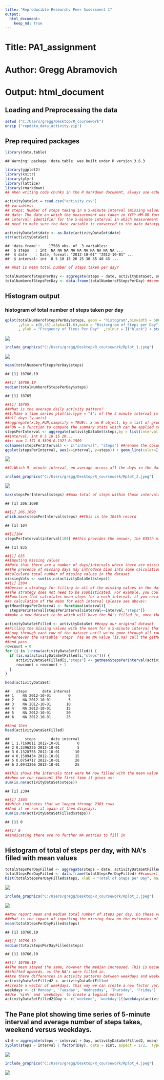 ```yaml
---
title: "Reproducible Research: Peer Assessment 1"
output: 
  html_document:
    keep_md: true
---
```



# Title: PA1_assignment
# Author: Gregg Abramovich
# Output: html_document

## Loading and Preprocessing the data

```r
setwd ("C:/Users/gregg/Desktop/R_coursework")
unzip ("repdata_data_activity.zip")
```

## Prep required packages

```r
library(data.table)
```

```
## Warning: package 'data.table' was built under R version 3.6.3
```

```r
library(ggplot2)
library(knitr)
library(plyr)
library(lattice)
library(rmarkdown)
## When writing code chunks in the R markdown document, always use echo = TRUE so that someone else will be able to ## read the code. set up the global options once in the first code chunk in a document
```


```r
activityDataSet = read.csv("activity.csv")
## variables:
## steps: Number of steps taking in a 5-minute interval (missing values are coded as NA)
## date: The date on which the measurement was taken in YYYY-MM-DD format
## interval: Identifier for the 5-minute interval in which measurement was taken
## need to make sure the date variable is converted to the date datatype
```


```r
activityDataSet$date <- as.Date(activityDataSet$date) 
str(activityDataSet)
```

```
## 'data.frame':	17568 obs. of  3 variables:
##  $ steps   : int  NA NA NA NA NA NA NA NA NA NA ...
##  $ date    : Date, format: "2012-10-01" "2012-10-01" ...
##  $ interval: int  0 5 10 15 20 25 30 35 40 45 ...
```

```r
## What is mean total number of steps taken per day?
```


```r
totalNumberofStepsPerDay <- aggregate(steps ~ date, activityDataSet, sum) 
totalNumberofStepsPerDay <- data.frame(totalNumberofStepsPerDay) ##convert to data.frame for graphing package
```
## Histogram output

### histogram of total number of steps taken per day

```r
qplot(totalNumberofStepsPerDay$steps, geom = "histogram",binwidth = 5000
      ,ylim = c(0,35),alpha=I(.6),main = "Historgram of Steps per Day",xlab = "Total # of Daily Steps"
      , ylab = "Frequency of Times Per Day"  ,colour = I("black") + stat_density(geom = "line"),col=I("red"))
```

![](PA1_template_files/figure-html/unnamed-chunk-6-1.png)<!-- -->


```r
include_graphics("C:/Users/gregg/Desktop/R_coursework/Rplot_1.jpeg")
```

![](C:/Users/gregg/Desktop/R_coursework/Rplot_1.jpeg)<!-- -->



```r
mean(totalNumberofStepsPerDay$steps)
```

```
## [1] 10766.19
```

```r
##[1] 10766.19
median(totalNumberofStepsPerDay$steps)
```

```
## [1] 10765
```

```r
##[1] 10765 
##What is the average daily activity pattern?
##1.Make a time series plot(ie.type = "1") of the 5 minute interval (x-axis) and the average number of steps taken, averaged across 
##all days (y-axis)
##aggregate(x,by,FUN,simplify = TRUE). x an R object, by a list of grouping elements, by which subsets are grouped by,
##FUN = a function to compute the summary stats which can be applied to all data subsets
stepsPerInterval <- aggregate(activityDataSet$steps,by = list(interval = activityDataSet$interval),FUN=mean, na.rm=TRUE)
##interval: int 0 5 10 15 20...
##x: num 1.171 0.3396 0.1321 0.1509
colnames(stepsPerInterval) <- c("interval", "steps") ##rename the columns
ggplot(stepsPerInterval, aes(x=interval, y=steps)) + geom_line(color=I("black"), size=1) + labs(title="Daily Activity Pattern", x="5 minute intervals", y="Number of steps counted")
```

![](PA1_template_files/figure-html/unnamed-chunk-7-1.png)<!-- -->

```r
##2.Which 5  minute interval, on average across all the days in the dataset contains the maximum number of sets?
```


```r
include_graphics("C:/Users/gregg/Desktop/R_coursework/Rplot_2.jpeg")
```

![](C:/Users/gregg/Desktop/R_coursework/Rplot_2.jpeg)<!-- -->


```r
max(stepsPerInterval$steps) ##max total of steps within those intervals
```

```
## [1] 206.1698
```

```r
##[1] 206.1698
which.max(stepsPerInterval$steps) ##this is the 104th record
```

```
## [1] 104
```

```r
##[1]104
stepsPerInterval$interval[104] ##this provides the answer, the 835th minute (interval)
```

```
## [1] 835
```

```r
##[1] 835
##Imputing missing values
##Note that there are a number of days/intervals where there are missing values (coded as NA). 
##The presence of missing days may introduce bias into some calculations or summaries of the data.
##calculate total number of missing values in the dataset
missingVals <- sum(is.na(activityDataSet$steps))
##[1] 2304
##Devise a strategy for filling in all of the missing values in the dataset.
##The strategy does not need to be sophisticated. For example, you could use the mean/median for that day, or the mean for that 5-minute interval, etc.
##Function that calculates mean steps for a each interval. if you recall it is calling stepsperinterval which did 
##a calculation of the mean for each interval (please see above):
getMeanStepsPerInterval <- function(interval){
  stepsPerInterval[stepsPerInterval$interval==interval,"steps"]}
##make a new dataset to be which will have the NA's filled in, once the 

activityDataSetFilled <- activityDataSet ##copy our original dataset 
##Filling the missing values with the mean for a 5-minute interval that contains N/A
##Loop through each row of the dataset until we've gone through all rows (nrow)
##whereever the variable 'steps' has an NA value (is.na) call the getMeanStepsPerInterval function
##and pass 
rowcount = 0 
for (i in 1:nrow(activityDataSetFilled)) { 
  if (is.na(activityDataSetFilled[i,"steps"])) {
     activityDataSetFilled[i,"steps"] <- getMeanStepsPerInterval(activityDataSetFilled[i,"interval"])
     rowcount = rowcount + 1
  }
}

head(activityDataSet)
```

```
##   steps       date interval
## 1    NA 2012-10-01        0
## 2    NA 2012-10-01        5
## 3    NA 2012-10-01       10
## 4    NA 2012-10-01       15
## 5    NA 2012-10-01       20
## 6    NA 2012-10-01       25
```

```r
##and then
head(activityDataSetFilled)
```

```
##       steps       date interval
## 1 1.7169811 2012-10-01        0
## 2 0.3396226 2012-10-01        5
## 3 0.1320755 2012-10-01       10
## 4 0.1509434 2012-10-01       15
## 5 0.0754717 2012-10-01       20
## 6 2.0943396 2012-10-01       25
```

```r
##This shows the intervals that were NA now filled with the mean value
##when we run rowcount the first time it gives us:
sum(is.na(activityDataSet$steps))
```

```
## [1] 2304
```

```r
##[1] 2303
##which indicates that we looped through 2303 rows
##And if we run it again it then displays:
sum(is.na(activityDataSetFilled$steps))
```

```
## [1] 0
```

```r
##[1] 0
##indicating there are no further NA entries to fill in
```

## Histogram of total of steps per day, with NA's filled with mean values

```r
totalStepsPerDayFilled <- aggregate(steps ~ date, activityDataSetFilled, sum)
totalStepsPerDayFilled <- data.frame(totalStepsPerDayFilled) ##convert to data frame for graphing package
hist(totalStepsPerDayFilled$steps, xlab = "Total of Steps per Day", main = "Histogram of Steps per Day")
```

![](PA1_template_files/figure-html/unnamed-chunk-9-1.png)<!-- -->


```r
include_graphics("C:/Users/gregg/Desktop/R_coursework/Rplot_3.jpeg")
```

![](C:/Users/gregg/Desktop/R_coursework/Rplot_3.jpeg)<!-- -->


```r
##Now report mean and median total number of steps per day. Do these values differ from estimates from first part of the assignment?
##What is the inpact of inputting the missing data on the estimates of the total daily number of steps?
mean(totalStepsPerDayFilled$steps)
```

```
## [1] 10766.19
```

```r
##[1] 10766.19
median(totalStepsPerDayFilled$steps)
```

```
## [1] 10766.19
```

```r
##[1] 10766.19
##The mean stayed the same, however the median increased. This is because the mid point in our data sample has now
##shifted upwards, as the NA's were filled in.
##Are there differences in activity patterns between weekdays and weekends?
activityDataSetFilled2 <- activityDataSetFilled
##create a vector of weekdays, this way we can create a new factor variable with 2 levels, weekend and weekday - for the given date.
weekdays <- c('Monday', 'Tuesday', 'Wednesday', 'Thursday', 'Friday')
##Use `%in%` and `weekdays` to create a logical vector
activityDataSetFilled2$Day <- c('weekend', 'weekday')[(weekdays(activityDataSetFilled2$date) %in% weekdays)+1]
```

## The Pane plot showing time series of 5-minute interval and average number of steps takes, weekend versus weekdays.


```r
sInt = aggregate(steps ~ interval + Day, activityDataSetFilled2, mean)
xyplot(steps ~ interval | factor(Day), data = sInt, aspect = 1/2,  type = "l")
```

![](PA1_template_files/figure-html/unnamed-chunk-11-1.png)<!-- -->


```r
include_graphics("C:/Users/gregg/Desktop/R_coursework/Rplot_4.jpeg")
```

![](C:/Users/gregg/Desktop/R_coursework/Rplot_4.jpeg)<!-- -->
